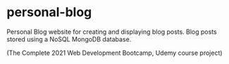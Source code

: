# personal-blog
Personal Blog website for creating and displaying blog posts. Blog posts stored using a NoSQL MongoDB database.

(The Complete 2021 Web Development Bootcamp, Udemy course project)
